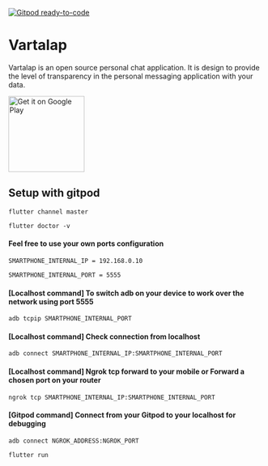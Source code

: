[![Gitpod ready-to-code](https://img.shields.io/badge/Gitpod-ready--to--code-blue?logo=gitpod)](https://gitpod.io/#https://github.com/ramank775/vartalap)

# Vartalap
Vartalap is an open source personal chat application. It is design to provide the level of transparency in the personal messaging application with your data.

<a href='https://play.google.com/store/apps/details?id=com.one9x.vartalap'><img alt='Get it on Google Play' src='https://play.google.com/intl/en_us/badges/static/images/badges/en_badge_web_generic.png' width="150" /></a>

## Setup with gitpod

`
flutter channel master
`

`
flutter doctor -v
`

#### Feel free to use your own ports configuration

`
SMARTPHONE_INTERNAL_IP = 192.168.0.10
`

`
SMARTPHONE_INTERNAL_PORT = 5555
`

#### [Localhost command] To switch adb on your device to work over the network using port 5555

`
adb tcpip SMARTPHONE_INTERNAL_PORT
`

#### [Localhost command] Check connection from localhost

`
adb connect SMARTPHONE_INTERNAL_IP:SMARTPHONE_INTERNAL_PORT
`

#### [Localhost command] Ngrok tcp forward to your mobile or Forward a chosen port on your router

`
ngrok tcp SMARTPHONE_INTERNAL_IP:SMARTPHONE_INTERNAL_PORT
`

#### [Gitpod command] Connect from your Gitpod to your localhost for debugging

`
adb connect NGROK_ADDRESS:NGROK_PORT
`

`
flutter run
`
